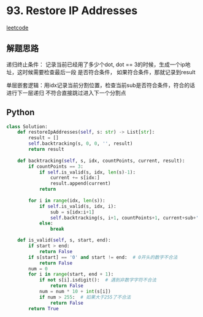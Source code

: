 # 93. Restore IP Addresses
[leetcode](https://leetcode.com/problems/restore-ip-addresses/description/)

## 解题思路
递归终止条件： 记录当前已经用了多少个dot,  dot == 3的时候，生成一个ip地址，这时候需要检查最后一段
是否符合条件， 如果符合条件，那就记录到result

单层嵌套逻辑：用idx记录当前分割位置，检查当前sub是否符合条件，符合的话进行下一层递归
不符合直接跳过进入下一个分割点
## Python
```python
class Solution:
    def restoreIpAddresses(self, s: str) -> List[str]:
        result = []
        self.backtracking(s, 0, 0, '', result)
        return result
    
    def backtracking(self, s, idx, countPoints, current, result):
        if countPoints == 3:
            if self.is_valid(s, idx, len(s)-1):
                current += s[idx:]
                result.append(current)
            return
        
        for i in range(idx, len(s)):
            if self.is_valid(s, idx, i):
                sub = s[idx:i+1]
                self.backtracking(s, i+1, countPoints+1, current+sub+'.', result)
            else:
                break   

    def is_valid(self, s, start, end):
        if start > end:
            return False
        if s[start] == '0' and start != end:  # 0开头的数字不合法
            return False
        num = 0
        for i in range(start, end + 1):
            if not s[i].isdigit():  # 遇到非数字字符不合法
                return False
            num = num * 10 + int(s[i])
            if num > 255:  # 如果大于255了不合法
                return False
        return True
```